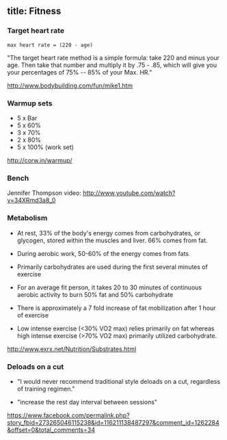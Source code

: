 title: Fitness
---

### Target heart rate

    max heart rate = (220 - age)

"The target heart rate method is a simple formula: take 220 and minus your age.
Then take that number and multiply it by .75 - .85, which will give you your
percentages of 75% -- 85% of your Max. HR."

http://www.bodybuilding.com/fun/mike1.htm

### Warmup sets

 * 5 x Bar
 * 5 x 60%
 * 3 x 70%
 * 2 x 80%
 * 5 x 100% (work set)

http://corw.in/warmup/

### Bench

Jennifer Thompson video: http://www.youtube.com/watch?v=34XRmd3a8_0

### Metabolism

* At rest, 33% of the body's energy comes from carbohydrates, or glycogen, 
  stored within the muscles and liver. 66% comes from fat.

* During aerobic work, 50-60% of the energy comes from fats

* Primarily carbohydrates are used during the first several minutes of exercise

* For an average fit person, it takes 20 to 30 minutes of continuous aerobic 
  activity to burn 50% fat and 50% carbohydrate

* There is approximately a 7 fold increase of fat mobilization after 1 hour of 
  exercise

* Low intense exercise (<30% VO2 max) relies primarily on fat whereas high 
  intense exercise (>70% VO2 max) primarily utilized carbohydrate.

http://www.exrx.net/Nutrition/Substrates.html

### Deloads on a cut

 - "I would never recommend traditional style deloads on a cut, regardless of 
 training regimen."

 - "increase the rest day interval between sessions"

https://www.facebook.com/permalink.php?story_fbid=273265046115238&id=116211138487297&comment_id=1262284&offset=0&total_comments=34

